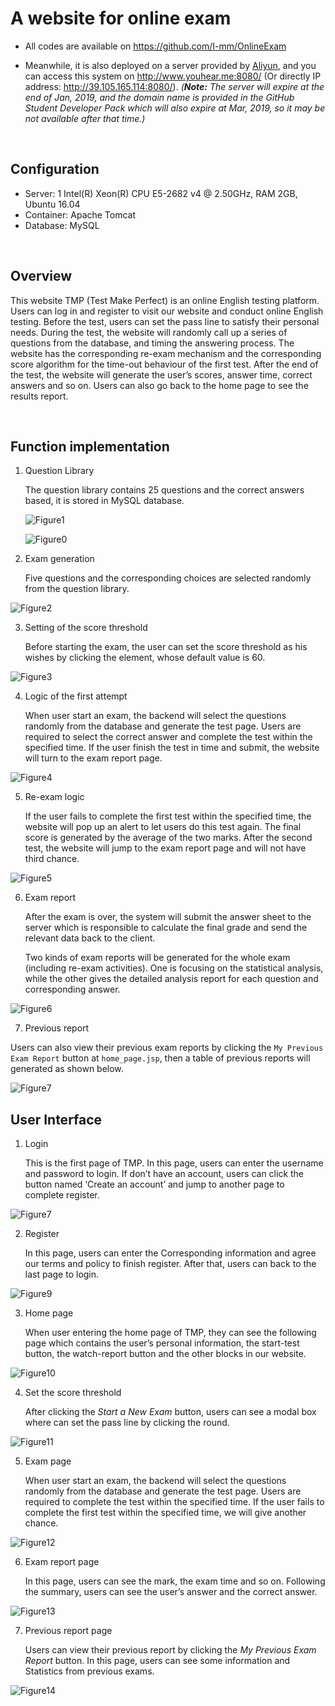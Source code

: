 # A website for online exam

- All codes are available on https://github.com/I-mm/OnlineExam

- Meanwhile, it is also deployed on a server provided by [Aliyun](https://cn.aliyun.com/), and you can access this system on http://www.youhear.me:8080/ (Or directly IP address: http://39.105.165.114:8080/). *(**Note:** The server will expire at the end of Jan, 2019, and the domain name is provided in the GitHub Student Developer Pack which will also expire at Mar, 2019, so it may be not available after that time.)*

  <br>

## Configuration

- Server: 1 Intel(R) Xeon(R) CPU E5-2682 v4 @ 2.50GHz, RAM 2GB, Ubuntu 16.04
- Container: Apache Tomcat
- Database: MySQL

<br>

## Overview

This website TMP (Test Make Perfect) is an online English testing platform. Users can log in and register to visit our website and conduct online English testing. Before the test, users can set the pass line to satisfy their personal needs. During the test, the website will randomly call up a series of questions from the database, and timing the answering process. The website has the corresponding re-exam mechanism and the corresponding score algorithm for the time-out behaviour of the first test. After the end of the test, the website will generate the user’s scores, answer time, correct answers and so on. Users can also go back to the home page to see the results report.

<br/>

## Function implementation

1. Question Library

   The question library contains 25 questions and the correct answers based, it is stored in MySQL database. 

   ![Figure1](Figures/Figure1.png)



   ![Figure0](Figures/Figure0.png)

2. Exam generation

   Five questions and the corresponding choices are selected randomly from the question library. 

![Figure2](Figures/Figure2.png)

3. Setting of the score threshold

   Before starting the exam, the user can set the score threshold as his wishes by clicking the element, whose default value is 60.
   
![Figure3](Figures/Figure3.png)

4. Logic of the first attempt

   When user start an exam, the backend will select the questions randomly from the database and generate the test page. Users are required to select the correct answer and complete the test within the specified time. If the user finish the test in time and submit, the website will turn to the exam report page. 
   
![Figure4](Figures/Figure4.png)

5. Re-exam logic 

   If the user fails to complete the first test within the specified time, the website will pop up an alert to let users do this test again. The final score is generated by the average of the two marks. After the second test, the website will jump to the exam report page and will not have third chance.

![Figure5](Figures/Figure5.png)

6. Exam report

   After the exam is over, the system will submit the answer sheet to the server which is responsible to calculate the final grade and send the relevant data back to the client.
   


   Two kinds of exam reports will be generated for the whole exam (including re-exam activities). One is focusing on the statistical analysis, while the other gives the detailed analysis report for each question and corresponding answer. 


![Figure6](Figures/Figure6.png)

7.  Previous report

   Users can also view their previous exam reports by clicking the `My
   Previous Exam Report` button at `home_page.jsp`, then a table of previous reports will generated as shown below. 

![Figure7](Figures/Figure7.png)

## User Interface

1. Login

   This is the first page of TMP. In this page, users can enter the username and password to login. If don’t have an account, users can click the button named ‘Create an account’ and jump to another page to complete register.
   
![Figure7](Figures/Figure8.png)

2. Register

   In this page, users can enter the Corresponding information and agree our terms and policy to finish register. After that, users can back to the last page to login.

   
![Figure9](Figures/Figure9.png)

3. Home page

   When user entering the home page of TMP, they can see the following page which contains the user’s personal information, the start-test button, the watch-report button and the other blocks in our website.
   
   
![Figure10](Figures/Figure10.png)

4. Set the score threshold

   After clicking the *Start a New Exam* button, users can see a modal box where can set the pass line by clicking the round. 
      
![Figure11](Figures/Figure11.png)

5. Exam page

   When user start an exam, the backend will select the questions randomly from the database and generate the test page. Users are required to complete the test within the specified time. If the user fails to complete the first test within the specified time, we will give another chance. 
   
     
![Figure12](Figures/Figure12.png)

6. Exam report page

   In this page, users can see the mark, the exam time and so on. Following the summary, users can see the user’s answer and the correct answer.
      
![Figure13](Figures/Figure13.png)

7. Previous report page

   Users can view their previous report by clicking the *My Previous Exam Report* button. In this page, users can see some information and Statistics from previous exams.

   
![Figure14](Figures/Figure14.png)
